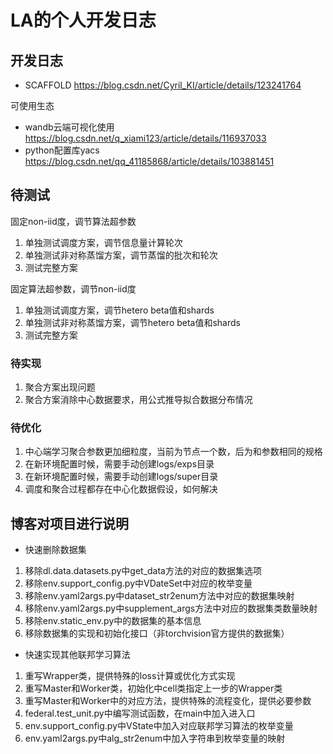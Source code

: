 # LA的个人开发日志

## 开发日志
+ SCAFFOLD https://blog.csdn.net/Cyril_KI/article/details/123241764

可使用生态
+ wandb云端可视化使用 https://blog.csdn.net/q_xiami123/article/details/116937033
+ python配置库yacs https://blog.csdn.net/qq_41185868/article/details/103881451


## 待测试
固定non-iid度，调节算法超参数
1. 单独测试调度方案，调节信息量计算轮次
2. 单独测试非对称蒸馏方案，调节蒸馏的批次和轮次
3. 测试完整方案

固定算法超参数，调节non-iid度
1. 单独测试调度方案，调节hetero beta值和shards
2. 单独测试非对称蒸馏方案，调节hetero beta值和shards
3. 测试完整方案

### 待实现
1. 聚合方案出现问题
2. 聚合方案消除中心数据要求，用公式推导拟合数据分布情况


### 待优化
1. 中心端学习聚合参数更加细粒度，当前为节点一个数，后为和参数相同的规格 
2. 在新环境配置时候，需要手动创建logs/exps目录
3. 在新环境配置时候，需要手动创建logs/super目录
4. 调度和聚合过程都存在中心化数据假设，如何解决


## 博客对项目进行说明
+ 快速删除数据集
1. 移除dl.data.datasets.py中get_data方法的对应的数据集选项
2. 移除env.support_config.py中VDateSet中对应的枚举变量
3. 移除env.yaml2args.py中dataset_str2enum方法中对应的数据集映射
4. 移除env.yaml2args.py中supplement_args方法中对应的数据集类数量映射
5. 移除env.static_env.py中的数据集的基本信息
6. 移除数据集的实现和初始化接口（非torchvision官方提供的数据集）

+ 快速实现其他联邦学习算法
1. 重写Wrapper类，提供特殊的loss计算或优化方式实现
2. 重写Master和Worker类，初始化中cell类指定上一步的Wrapper类
3. 重写Master和Worker中的对应方法，提供特殊的流程变化，提供必要参数
4. federal.test_unit.py中编写测试函数，在main中加入进入口
5. env.support_config.py中VState中加入对应联邦学习算法的枚举变量
6. env.yaml2args.py中alg_str2enum中加入字符串到枚举变量的映射